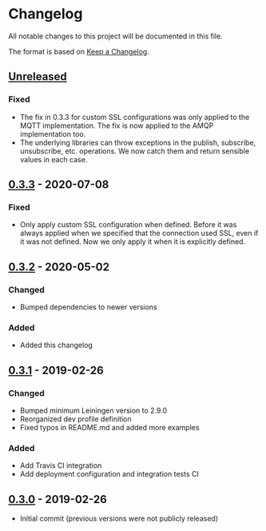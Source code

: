 # Changelog
All notable changes to this project will be documented in this file.

The format is based on [Keep a Changelog](http://keepachangelog.com/en/1.0.0/).

## [Unreleased]
### Fixed
- The fix in 0.3.3 for custom SSL configurations was only applied to the MQTT implementation. The fix is now applied to the AMQP implementation too.
- The underlying libraries can throw exceptions in the publish, subscribe, unsubscribe, etc. operations. We now catch them and return sensible values in each case.

## [0.3.3] - 2020-07-08
### Fixed
- Only apply custom SSL configuration when defined. Before it was always applied when we specified that the connection used SSL, even if it was not defined. Now we only apply it when it is explicitly defined.

## [0.3.2] - 2020-05-02
### Changed
- Bumped dependencies to newer versions

### Added
- Added this changelog

## [0.3.1] - 2019-02-26
### Changed
- Bumped minimum Leiningen version to 2.9.0
- Reorganized dev profile definition
- Fixed typos in README.md and added more examples

### Added
- Add Travis CI integration
- Add deployment configuration and integration tests CI 

## [0.3.0] - 2019-02-26
- Initial commit (previous versions were not publicly released)

[UNRELEASED]: https://github.com/magnetcoop/pubsub/compare/v0.3.3...HEAD
[0.3.3]: https://github.com/magnetcoop/pubsub/compare/v0.3.2...v0.3.3
[0.3.2]: https://github.com/magnetcoop/pubsub/compare/v0.3.1...v0.3.2
[0.3.1]: https://github.com/magnetcoop/pubsub/compare/v0.3.0...v0.3.1
[0.3.0]: https://github.com/magnetcoop/pubsub/releases/tag/v0.3.0
